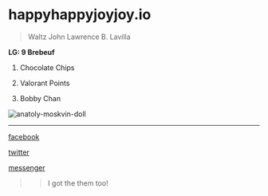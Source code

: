 # happyhappyjoyjoy.io
> Waltz John Lawrence B. Lavilla

**LG: 9 Brebeuf**
1. Chocolate Chips

2. Valorant Points

3. Bobby Chan

![anatoly-moskvin-doll](https://user-images.githubusercontent.com/122340938/212212068-cdc73386-5993-4c1c-a5ee-2c96f74aaa01.jpg)

----------
[facebook](https://www.facebook.com)

[twitter](https://www.twitter.com)

[messenger](https://www.messenger/com)
>>I got the them too!
